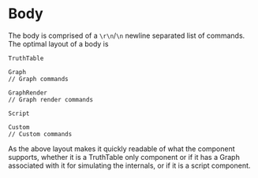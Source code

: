 # Body

The body is comprised of a `\r\n`/`\n` newline separated list of commands.  
The optimal layout of a body is
```
TruthTable

Graph
// Graph commands

GraphRender
// Graph render commands

Script

Custom
// Custom commands
```

As the above layout makes it quickly readable of what the component supports, whether it is a TruthTable only component or if it has a Graph associated with it for simulating the internals, or if it is a script component.